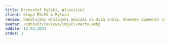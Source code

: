 ```yaml
---
title: Krzysztof Rylski, Właściciel
client: Grupa RYLEX & Rylsad
review: Handlujemy mrożonymi owocami na dużą skalę. Uneedev zapewnił nam dedykowanego handlowca do obsługi kontaktów zagranicznych. Game changer.
avatar: /content/reviews/img/cl-marta.webp
addate: 12.03.2024
order: 3
---
```

